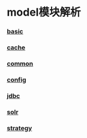 model模块解析
===================

### [basic](https://github.com/dq-open-cloud/dq-easy-cloud/tree/master/dq-easy-cloud-model/src/main/java/com/dq/easy/cloud/model/basic)
### [cache](https://github.com/dq-open-cloud/dq-easy-cloud/tree/master/dq-easy-cloud-model/src/main/java/com/dq/easy/cloud/model/cache)
### [common](https://github.com/dq-open-cloud/dq-easy-cloud/tree/master/dq-easy-cloud-model/src/main/java/com/dq/easy/cloud/model/common)
### [config](https://github.com/dq-open-cloud/dq-easy-cloud/tree/master/dq-easy-cloud-model/src/main/java/com/dq/easy/cloud/model/cconfig)
### [jdbc](https://github.com/dq-open-cloud/dq-easy-cloud/tree/master/dq-easy-cloud-model/src/main/java/com/dq/easy/cloud/model/jdbc)
### [solr](https://github.com/dq-open-cloud/dq-easy-cloud/tree/master/dq-easy-cloud-model/src/main/java/com/dq/easy/cloud/model/solr)
### [strategy](https://github.com/dq-open-cloud/dq-easy-cloud/tree/master/dq-easy-cloud-model/src/main/java/com/dq/easy/cloud/model/strategy)

